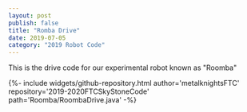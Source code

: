 ```yaml
---
layout: post
publish: false
title: "Romba Drive"
date: 2019-07-05
category: "2019 Robot Code"
---
```

This is the drive code for our experimental robot known as "Roomba"

{%- include widgets/github-repository.html author='metalknightsFTC' repository='2019-2020FTCSkyStoneCode' path='Roomba/RoombaDrive.java' -%}
